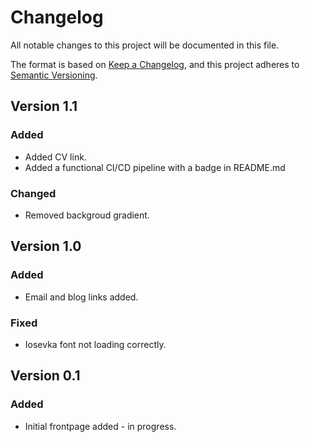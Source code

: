 # Changelog

All notable changes to this project will be documented in this file.

The format is based on [Keep a Changelog](https://keepachangelog.com/en/1.0.0/),
and this project adheres to [Semantic Versioning](https://semver.org/spec/v2.0.0.html).

## Version 1.1

### Added 

* Added CV link.
* Added a functional CI/CD pipeline with a badge in README.md

### Changed

* Removed backgroud gradient.

## Version 1.0

### Added

* Email and blog links added.
### Fixed

* Iosevka font not loading correctly.

## Version 0.1

### Added

* Initial frontpage added - in progress.
